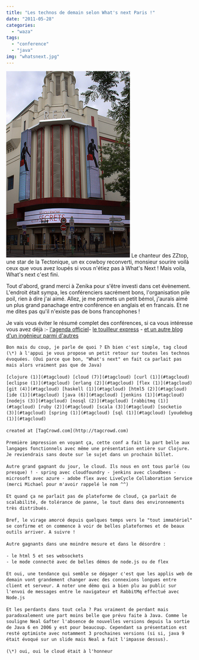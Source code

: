 ```yaml
---
title: "Les technos de demain selon What's next Paris !"
date: "2011-05-28"
categories: 
  - "waza"
tags: 
  - "conference"
  - "java"
img: "whatsnext.jpg"
---
```


[![](/images/whatsnext.jpg "whatsnext")](http://eventuallycoding.com/wp-content/uploads/2011/05/whatsnext.jpg) Le chanteur des ZZtop, une star de la Tectonique, un ex cowboy reconverti, monsieur sourire voilà ceux que vous avez loupés si vous n'étiez pas à What's Next !  Mais voila, What's next c'est fini.

Tout d'abord, grand merci à Zenika pour s'être investi dans cet évènement. L'endroit était sympa, les conférenciers sacrément bons, l'organisation pile poil, rien à dire j'ai aimé. Allez, je me permets un petit bémol, j'aurais aimé un plus grand panachage entre conférence en anglais et en francais. Et ne me dites pas qu'il n'existe pas de bons francophones !

Je vais vous éviter le résumé complet des conférences, si ca vous intéresse vous avez déjà :- [l'agenda officiel](http://www.whatsnextparis.com/agenda.html)- [le touilleur express](http://www.touilleur-express.fr/2011/05/27/whats-next-compte-rendu-de-la-premiere-journee/)
    - [et un autre blog d'un ingénieur parmi d'autres](http://blog.courtine.org/2011/05/26/premiere-journee-a-la-whats-next/)
    
    Bon mais du coup, je parle de quoi ? Eh bien c'est simple, tag cloud (\*) à l'appui je vous propose un petit retour sur toutes les technos évoquées. (Oui parce que bon, "What's next" en fait ca parlait pas mais alors vraiment pas que de Java)
    
    [clojure (1)](#tagcloud) [cloud (7)](#tagcloud) [curl (1)](#tagcloud) [eclipse (1)](#tagcloud) [erlang (2)](#tagcloud) [flex (1)](#tagcloud) [git (4)](#tagcloud) [haskell (1)](#tagcloud) [html5 (2)](#tagcloud) [ide (1)](#tagcloud) [java (6)](#tagcloud) [jenkins (1)](#tagcloud) [nodejs (3)](#tagcloud) [nosql (2)](#tagcloud) [rabbitmq (1)](#tagcloud) [ruby (2)](#tagcloud) [scala (3)](#tagcloud) [socketio (3)](#tagcloud) [spring (1)](#tagcloud) [sql (1)](#tagcloud) [youdebug (1)](#tagcloud)
    
    created at [TagCrowd.com](http://tagcrowd.com)
    
    Première impression en voyant ça, cette conf a fait la part belle aux langages fonctionnels avec même une présentation entière sur Clojure. Je reviendrais sans doute sur le sujet dans un prochain billet.
    
    Autre grand gagnant du jour, le cloud. Ils nous en ont tous parlé (ou presque) ! - spring avec cloudfoundry - jenkins avec cloudbees - microsoft avec azure - adobe flex avec LiveCycle Collaboration Service (merci Michael pour m'avoir rappelé le nom ^^)
    
    Et quand ça ne parlait pas de plateforme de cloud, ça parlait de scalabilité, de tolérance de panne, le tout dans des environnements très distribués.
    
    Bref, le virage amorcé depuis quelques temps vers le "tout immatériel" se confirme et on commence à voir de belles plateformes et de beaux outils arriver. A suivre !
    
    Autre gagnants dans une moindre mesure et dans le désordre :
    
    - le html 5 et ses websockets
    - le mode connecté avec de belles démos de node.js ou de flex
    
    Et oui, une tendance qui semble se dégager c'est que les applis web de demain vont grandement changer avec des connexions longues entre client et serveur. A noter une démo qui a bien plu au public sur l'envoi de messages entre le navigateur et RabbitMq effectué avec Node.js
    
    Et les perdants dans tout cela ? Pas vraiment de perdant mais paradoxalement une part moins belle que prévu faite à Java. Comme le souligne Neal Gafter l'absence de nouvelles versions depuis la sortie de Java 6 en 2006 y est pour beaucoup. Cependant sa présentation est resté optimiste avec notamment 3 prochaines versions (si si, java 9 était évoqué sur un slide mais Neal a fait l'impasse dessus).
    
    (\*) oui, oui le cloud était à l'honneur
